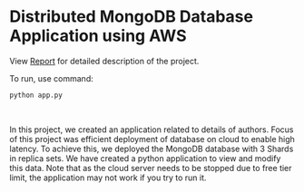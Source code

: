 # Distributed MongoDB Database Application using AWS

View [Report](/nosql_project.pdf) for detailed description of the project.

To run, use command:

    python app.py

<br />


In this project, we created an application related to details of authors. Focus of this project was efficient deployment of database on cloud to enable high latency. To achieve this, we deployed the MongoDB database with 3 Shards in replica sets. We have created a python application to view and modify this data. Note that as the cloud server needs to be stopped due to free tier limit, the application may not work if you try to run it.
